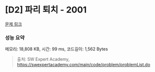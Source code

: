 # [D2] 파리 퇴치 - 2001 

[문제 링크](https://swexpertacademy.com/main/code/problem/problemDetail.do?contestProbId=AV5PzOCKAigDFAUq) 

### 성능 요약

메모리: 18,808 KB, 시간: 99 ms, 코드길이: 1,562 Bytes



> 출처: SW Expert Academy, https://swexpertacademy.com/main/code/problem/problemList.do